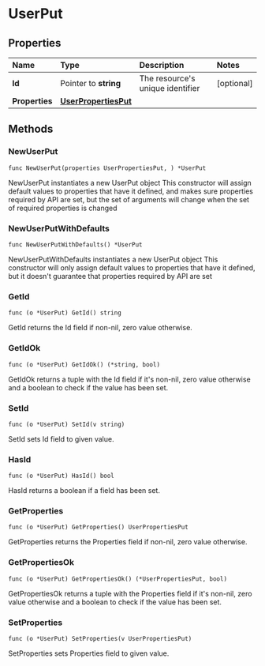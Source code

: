 # UserPut

## Properties

| Name | Type | Description | Notes |
| :--- | :--- | :--- | :--- |
| **Id** | Pointer to **string** | The resource's unique identifier | \[optional\] |
| **Properties** | [**UserPropertiesPut**](userpropertiesput.md) |  |  |

## Methods

### NewUserPut

`func NewUserPut(properties UserPropertiesPut, ) *UserPut`

NewUserPut instantiates a new UserPut object This constructor will assign default values to properties that have it defined, and makes sure properties required by API are set, but the set of arguments will change when the set of required properties is changed

### NewUserPutWithDefaults

`func NewUserPutWithDefaults() *UserPut`

NewUserPutWithDefaults instantiates a new UserPut object This constructor will only assign default values to properties that have it defined, but it doesn't guarantee that properties required by API are set

### GetId

`func (o *UserPut) GetId() string`

GetId returns the Id field if non-nil, zero value otherwise.

### GetIdOk

`func (o *UserPut) GetIdOk() (*string, bool)`

GetIdOk returns a tuple with the Id field if it's non-nil, zero value otherwise and a boolean to check if the value has been set.

### SetId

`func (o *UserPut) SetId(v string)`

SetId sets Id field to given value.

### HasId

`func (o *UserPut) HasId() bool`

HasId returns a boolean if a field has been set.

### GetProperties

`func (o *UserPut) GetProperties() UserPropertiesPut`

GetProperties returns the Properties field if non-nil, zero value otherwise.

### GetPropertiesOk

`func (o *UserPut) GetPropertiesOk() (*UserPropertiesPut, bool)`

GetPropertiesOk returns a tuple with the Properties field if it's non-nil, zero value otherwise and a boolean to check if the value has been set.

### SetProperties

`func (o *UserPut) SetProperties(v UserPropertiesPut)`

SetProperties sets Properties field to given value.

